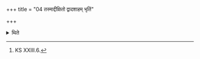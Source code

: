 +++
title = "04 तस्माद्दीक्षितो द्वादशाहम् भृतिं"

+++

<details><summary>थिते</summary>

4. It is known (from a Brāhmaṇa-text):[^1] “Therefore a consecrated sacrificer should beg for the material (of the sacrifice), for twelve days. He thereby collects the sacrifice itself.”


[^1]: KS XXIII.6.
</details>
